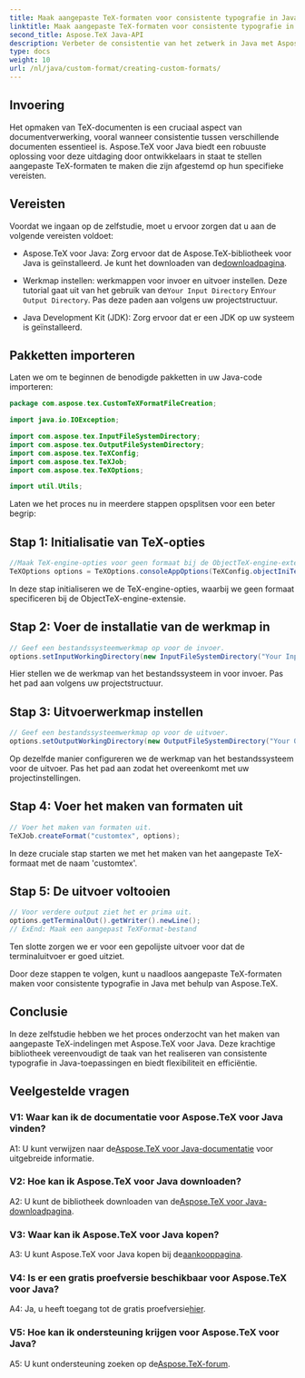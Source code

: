 ```yaml
---
title: Maak aangepaste TeX-formaten voor consistente typografie in Java
linktitle: Maak aangepaste TeX-formaten voor consistente typografie in Java
second_title: Aspose.TeX Java-API
description: Verbeter de consistentie van het zetwerk in Java met Aspose.TeX. Creëer moeiteloos aangepaste TeX-formaten.
type: docs
weight: 10
url: /nl/java/custom-format/creating-custom-formats/
---
```

## Invoering

Het opmaken van TeX-documenten is een cruciaal aspect van documentverwerking, vooral wanneer consistentie tussen verschillende documenten essentieel is. Aspose.TeX voor Java biedt een robuuste oplossing voor deze uitdaging door ontwikkelaars in staat te stellen aangepaste TeX-formaten te maken die zijn afgestemd op hun specifieke vereisten.

## Vereisten

Voordat we ingaan op de zelfstudie, moet u ervoor zorgen dat u aan de volgende vereisten voldoet:

-  Aspose.TeX voor Java: Zorg ervoor dat de Aspose.TeX-bibliotheek voor Java is geïnstalleerd. Je kunt het downloaden van de[downloadpagina](https://releases.aspose.com/tex/java/).

-  Werkmap instellen: werkmappen voor invoer en uitvoer instellen. Deze tutorial gaat uit van het gebruik van de`Your Input Directory` En`Your Output Directory`. Pas deze paden aan volgens uw projectstructuur.

- Java Development Kit (JDK): Zorg ervoor dat er een JDK op uw systeem is geïnstalleerd.

## Pakketten importeren

Laten we om te beginnen de benodigde pakketten in uw Java-code importeren:

```java
package com.aspose.tex.CustomTeXFormatFileCreation;

import java.io.IOException;

import com.aspose.tex.InputFileSystemDirectory;
import com.aspose.tex.OutputFileSystemDirectory;
import com.aspose.tex.TeXConfig;
import com.aspose.tex.TeXJob;
import com.aspose.tex.TeXOptions;

import util.Utils;
```

Laten we het proces nu in meerdere stappen opsplitsen voor een beter begrip:

## Stap 1: Initialisatie van TeX-opties

```java
//Maak TeX-engine-opties voor geen formaat bij de ObjectTeX-engine-extensie.
TeXOptions options = TeXOptions.consoleAppOptions(TeXConfig.objectIniTeX());
```

In deze stap initialiseren we de TeX-engine-opties, waarbij we geen formaat specificeren bij de ObjectTeX-engine-extensie.

## Stap 2: Voer de installatie van de werkmap in

```java
// Geef een bestandssysteemwerkmap op voor de invoer.
options.setInputWorkingDirectory(new InputFileSystemDirectory("Your Input Directory"));
```

Hier stellen we de werkmap van het bestandssysteem in voor invoer. Pas het pad aan volgens uw projectstructuur.

## Stap 3: Uitvoerwerkmap instellen

```java
// Geef een bestandssysteemwerkmap op voor de uitvoer.
options.setOutputWorkingDirectory(new OutputFileSystemDirectory("Your Output Directory"));
```

Op dezelfde manier configureren we de werkmap van het bestandssysteem voor de uitvoer. Pas het pad aan zodat het overeenkomt met uw projectinstellingen.

## Stap 4: Voer het maken van formaten uit

```java
// Voer het maken van formaten uit.
TeXJob.createFormat("customtex", options);
```

In deze cruciale stap starten we met het maken van het aangepaste TeX-formaat met de naam 'customtex'.

## Stap 5: De uitvoer voltooien

```java
// Voor verdere output ziet het er prima uit.
options.getTerminalOut().getWriter().newLine();
// ExEnd: Maak een aangepast TeXFormat-bestand
```

Ten slotte zorgen we er voor een gepolijste uitvoer voor dat de terminaluitvoer er goed uitziet.

Door deze stappen te volgen, kunt u naadloos aangepaste TeX-formaten maken voor consistente typografie in Java met behulp van Aspose.TeX.

## Conclusie

In deze zelfstudie hebben we het proces onderzocht van het maken van aangepaste TeX-indelingen met Aspose.TeX voor Java. Deze krachtige bibliotheek vereenvoudigt de taak van het realiseren van consistente typografie in Java-toepassingen en biedt flexibiliteit en efficiëntie.

## Veelgestelde vragen

### V1: Waar kan ik de documentatie voor Aspose.TeX voor Java vinden?

 A1: U kunt verwijzen naar de[Aspose.TeX voor Java-documentatie](https://reference.aspose.com/tex/java/) voor uitgebreide informatie.

### V2: Hoe kan ik Aspose.TeX voor Java downloaden?

 A2: U kunt de bibliotheek downloaden van de[Aspose.TeX voor Java-downloadpagina](https://releases.aspose.com/tex/java/).

### V3: Waar kan ik Aspose.TeX voor Java kopen?

 A3: U kunt Aspose.TeX voor Java kopen bij de[aankooppagina](https://purchase.aspose.com/buy).

### V4: Is er een gratis proefversie beschikbaar voor Aspose.TeX voor Java?

 A4: Ja, u heeft toegang tot de gratis proefversie[hier](https://releases.aspose.com/).

### V5: Hoe kan ik ondersteuning krijgen voor Aspose.TeX voor Java?

 A5: U kunt ondersteuning zoeken op de[Aspose.TeX-forum](https://forum.aspose.com/c/tex/47).